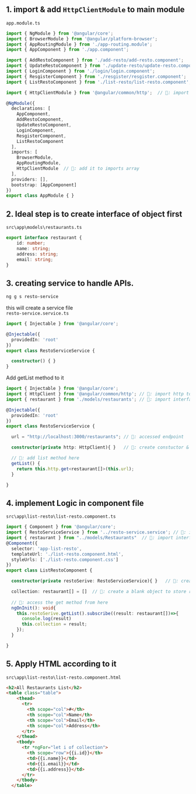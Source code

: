 ## 1. import & add `HttpClientModule` to main module  
`app.module.ts`  
```typescript
import { NgModule } from '@angular/core';
import { BrowserModule } from '@angular/platform-browser';
import { AppRoutingModule } from './app-routing.module';
import { AppComponent } from './app.component';

import { AddRestoComponent } from './add-resto/add-resto.component';
import { UpdateRestoComponent } from './update-resto/update-resto.component';
import { LoginComponent } from './login/login.component';
import { ResgisterComponent } from './resgister/resgister.component';
import { ListRestoComponent } from './list-resto/list-resto.component';

import { HttpClientModule } from '@angular/common/http';  // 🔄: import the httpclientmodule into main module  

@NgModule({
  declarations: [
    AppComponent,
    AddRestoComponent,
    UpdateRestoComponent,
    LoginComponent,
    ResgisterComponent,
    ListRestoComponent
  ],
  imports: [
    BrowserModule,
    AppRoutingModule,
    HttpClientModule  // 🔄: add it to imports array  
  ],
  providers: [],
  bootstrap: [AppComponent]
})
export class AppModule { }
```  
## 2. Ideal step is to create interface of object first  
`src\app\models\restaurants.ts`  
```typescript
export interface restaurant {
    id: number;
    name: string;
    address: string;
    email: string;    
}
```  
## 3. creating service to handle APIs.  
```sh
ng g s resto-service
```  
this will create a service file  
`resto-service.service.ts`  
```typescript
import { Injectable } from '@angular/core';

@Injectable({
  providedIn: 'root'
})
export class RestoServiceService {

  constructor() { }
}
```  
Add getList method to it  
```typescript
import { Injectable } from '@angular/core';
import { HttpClient } from '@angular/common/http'; // 🔄: import http to handle request
import { restaurant } from './models/restaurants'; // 🔄: import interface

@Injectable({
  providedIn: 'root'
})
export class RestoServiceService {

  url = "http://localhost:3000/restaurants"; // 🔄: accessed endpoint 

  constructor(private http: HttpClient){ }   // 🔄: create constuctor & pass a instance of http we created

  // 🔄: add list method here
  getList() {
    return this.http.get<restaurant[]>(this.url);
  }

}
```  
## 4. implement Logic in component file 
`src\app\list-resto\list-resto.component.ts`  
```typescript
import { Component } from '@angular/core';
import { RestoServiceService } from '../resto-service.service'; // 🔄: import service here
import { restaurant } from "../models/Restaurants"  // 🔄: import interface here
@Component({
  selector: 'app-list-resto',
  templateUrl: './list-resto.component.html',
  styleUrls: ['./list-resto.component.css']
})
export class ListRestoComponent {

  constructor(private restoSerive: RestoServiceService){ }   // 🔄: create constuctor & pass a instance of service we created

  collection: restaurant[] = []  // 🔄: create a blank object to store result 
  
  // 🔄: access the get method from here
  ngOnInit(): void{
    this.restoSerive.getList().subscribe((result: restaurant[])=>{
      console.log(result)
      this.collection = result;
    });
  }

}
```  

## 5. Apply HTML according to it  
`src\app\list-resto\list-resto.component.html`  
```html
<h2>All Restaurants List</h2>
<table class="table">
    <thead>
      <tr>
        <th scope="col">#</th>
        <th scope="col">Name</th>
        <th scope="col">Email</th>
        <th scope="col">Address</th>
      </tr>
    </thead>
    <tbody>
      <tr *ngFor="let i of collection">
        <th scope="row">{{i.id}}</th>
        <td>{{i.name}}</td>
        <td>{{i.email}}</td>
        <td>{{i.address}}</td>
      </tr>
    </tbody>
  </table>
```  